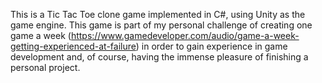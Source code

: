 This is a Tic Tac Toe clone game implemented in C#, using Unity as the game engine.
This game is part of my personal challenge of creating one game a week (https://www.gamedeveloper.com/audio/game-a-week-getting-experienced-at-failure) in order to gain experience in game development and, of course, having the immense pleasure of finishing a personal project.
